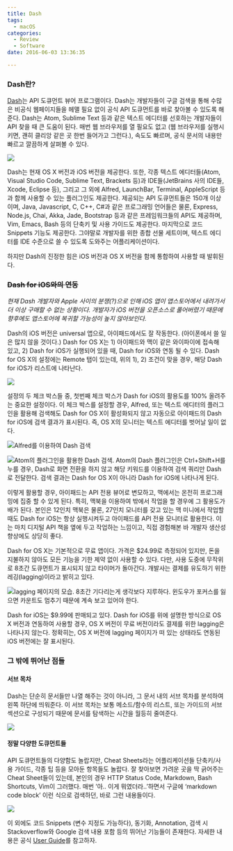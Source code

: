 ```yaml
---
title: Dash
tags:
  - macOS
categories:
  - Review
  - Software
date: 2016-06-03 13:36:35

---
```


### Dash란?

[Dash](https://kapeli.com/dash)는 API 도큐먼트 뷰어 프로그램이다. Dash는 개발자들이 구글 검색을 통해 수많은 비공식 웹페이지들을 헤맬 필요 없이 공식 API 도큐먼트를 바로 찾아볼 수 있도록 해준다. Dash는 Atom, Sublime Text 등과 같은 텍스트 에디터를 선호하는 개발자들이 API 찾을 때 큰 도움이 된다. 매번 웹 브라우저를 열 필요도 없고 (웹 브라우저를 실행시키면, 괜히 클리앙 같은 곳 한번 들어가고 그런다.), 속도도 빠르며, 공식 문서의 내용만 빠르고 깔끔하게 살펴볼 수 있다.<!--more-->

![](dash-screenshot.png)

Dash는 현재 OS X 버전과 iOS 버전을 제공한다. 또한, 각종 텍스트 에디터들(Atom, Visual Studio Code, Sublime Text, Brackets 등)과 IDE들(JetBrains 사의 IDE들, Xcode, Eclipse 등), 그리고 그 외에 Alfred, LaunchBar, Terminal, AppleScript 등과 함께 사용할 수 있는 플러그인도 제공한다. 제공되는 API 도큐먼트들은 150개 이상이며, Java, Javascript, C, C++, C#과 같은 프로그래밍 언어들은 물론, Express, Node.js, Chai, Akka, Jade, Bootstrap 등과 같은 프레임워크들의 API도 제공하며, Vim, Emacs, Bash 등의 단축키 및 사용 가이드도 제공한다. 마지막으로 코드 Snippets 기능도 제공한다. 그야말로 개발자를 위한 종합 선물 세트이며, 텍스트 에디터를 IDE 수준으로 쓸 수 있도록 도와주는 어플리케이션이다.

하지만 Dash의 진정한 힘은 iOS 버전과 OS X 버전을 함께 통합하여 사용할 때 발휘된다.

### ~~Dash for iOS와의 연동~~

_현재 Dash 개발자와 Apple 사이의 분쟁(?)으로 인해 iOS 앱이 앱스토어에서 내려가서 더 이상 구매할 수 없는 상황이다. 개발자가 iOS 버전을 오픈소스로 풀어버렸기 때문에 향후에도 앱스토어에 복귀할 가능성이 높지 않아보인다._

Dash의 iOS 버전은 universal 앱으로, 아이패드에서도 잘 작동한다. (아이폰에서 쓸 일은 많지 않을 것이다.) Dash for OS X는 1) 아이패드와 맥이 같은 와이파이에 접속해 있고, 2) Dash for iOS가 실행되어 있을 때, Dash for iOS와 연동 될 수 있다. Dash for OS X의 설정에는 Remote 탭이 있는데, 위의 1), 2) 조건이 맞을 경우, 해당 Dash for iOS가 리스트에 나타난다.

![](dash-settings.png)

설정의 두 체크 박스들 중, 첫번째 체크 박스가 Dash for iOS의 활용도를 100% 올려주는 중요한 설정이다. 이 체크 박스를 설정할 경우, Alfred, 또는 텍스트 에디터의 플러그인을 활용해 검색해도 Dash for OS X이 활성화되지 않고 자동으로 아이패드의 Dash for iOS에 검색 결과가 표시된다. 즉, OS X의 모니터는 텍스트 에디터를 벗어날 일이 없다.

![Alfred를 이용하여 Dash 검색](dash-alfred-search.png)

![Atom의 플러그인을 활용한 Dash 검색. Atom의 Dash 플러그인은 Ctrl+Shift+H를 누를 경우, Dash로 화면 전환을 하지 않고 해당 키워드를 이용하여 검색 쿼리만 Dash로 전달한다. 검색 결과는 Dash for OS X이 아니라 Dash for iOS에 나타나게 된다.](dash-atom-search.png)

이렇게 활용할 경우, 아이패드는 API 전용 뷰어로 변모하고, 맥에서는 온전히 프로그래밍에 집중 할 수 있게 된다. 특히, 맥북을 이용하여 밖에서 작업을 할 경우에 그 활용도가 배가 된다. 본인은 12인치 맥북은 물론, 27인치 모니터를 갖고 있는 맥 미니에서 작업할 때도 Dash for iOS는 항상 실행시켜두고 아이패드를 API 전용 모니터로 활용한다. 이는 마치 디지털 API 책을 옆에 두고 작업하는 느낌이고, 직접 경험해본 바 개발자 생산성 향상에도 상당히 좋다.

Dash for OS X는 기본적으로 무료 앱이다. 가격은 $24.99로 측정되어 있지만, 돈을 지불하지 않아도 모든 기능을 기한 제약 없이 사용할 수 있다. 다만, 사용 도중에 무작위로 8초간 도큐먼트가 표시되지 않고 타이머가 돌아간다. 개발사는 결제를 유도하기 위한 레깅(lagging)이라고 밝히고 있다.

![lagging 페이지의 모습. 8초간 기다리는게 생각보다 지루하다. 윈도우가 포커스를 잃으면 카운트도 멈추기 때문에 계속 보고 있어야 한다.](dash-lagging-page.png)

Dash for iOS는 $9.99에 판매되고 있다. Dash for iOS를 위에 설명한 방식으로 OS X 버전과 연동하여 사용할 경우, OS X 버전이 무료 버전이라도 결제를 위한 lagging은 나타나지 않는다. 정확히는, OS X 버전에 lagging 페이지가 떠 있는 상태라도 연동된 iOS 버전에는 잘 표시된다.

### 그 밖에 뛰어난 점들

#### 서브 목차

Dash는 단순히 문서들만 나열 해주는 것이 아니라, 그 문서 내의 서브 목차를 분석하여 왼쪽 하단에 띄워준다. 이 서브 목차는 보통 메소드/함수의 리스트, 또는 가이드의 서브 섹션으로 구성되기 때문에 문서를 탐색하는 시간을 월등히 줄여준다.

![](dash-subcontent.png)

#### 정말 다양한 도큐먼트들

API 도큐먼트들의 다양함도 놀랍지만, Cheat Sheets라는 어플리케이션들 단축키/사용 가이드, 각종 팁 등을 모아둔 항목들도 놀랍다. 잘 찾아보면 가려운 곳을 딱 긁어주는 Cheat Sheet들이 있는데, 본인의 경우 HTTP Status Code, Markdown, Bash Shortcuts, Vim이 그러했다. 매번 ’아.. 이게 뭐였더라..’하면서 구글에 ‘markdown code block’ 이런 식으로 검색하던, 바로 그런 내용들이다.

![](dash-various-docsets.png)

이 외에도 코드 Snippets (변수 지정도 가능하다), 동기화, Annotation, 검색 시 Stackoverflow와 Google 검색 내용 포함 등의 뛰어난 기능들이 존재한다. 자세한 내용은 공식 [User Guide](https://kapeli.com/dash_guide)를 참고하자.